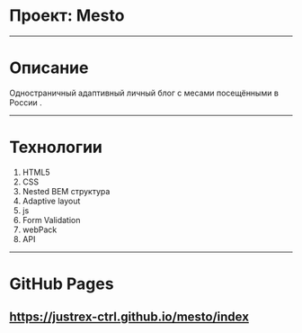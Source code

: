 # Проект: Mesto
---

# Описание
Одностраничный адаптивный личный блог с месами посещёнными в России .

---
# Технологии
1. HTML5
2. CSS
3. Nested BEM структура
4. Adaptive layout
5. js
6. Form Validation
7. webPack
8. API
---
# GitHub Pages
https://justrex-ctrl.github.io/mesto/index
---

